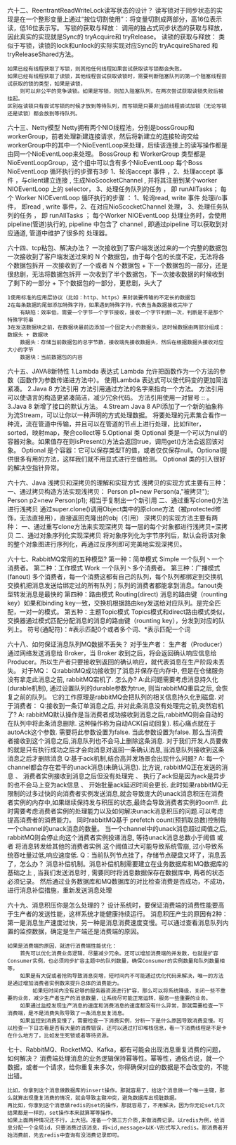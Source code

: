 六十二、ReentrantReadWriteLock读写状态的设计？
    读写锁对于同步状态的实现是在一个整形变量上通过“按位切割使用”：将变量切割成两部分，高16位表示读，低16位表示写。
    写锁的获取与释放：
        调用的独占式同步状态的获取与释放，因此真实的实现就是Sync的 tryAcquire和 tryRelease。
    读锁的获取与释放：
        类似于写锁，读锁的lock和unlock的实际实现对应Sync的 tryAcquireShared 和 tryReleaseShared方法。

    如果已经有线程获取了写锁，则其他任何线程如果尝试获取读写锁都会失败。
    如果已经有线程获取了读锁，其他线程尝试获取读锁时，需要判断阻塞队列的第一个阻塞线程尝试获取的锁的类型，如果是读锁，
        则可以非公平的竞争读锁。如果是写锁，则加入阻塞队列，在两次尝试获取读锁失败后被挂起。
    区别在读锁只有尝试写锁的时候才放到等待队列，而写锁是只要非当前线程尝试加锁（无论写锁还是读锁）都会放到等待队列。

六十三、Netty模型
    Netty拥有两个NIO线程池，分别是bossGroup和workerGroup，前者处理新建连接请求，然后将新建立的连接轮询交给workerGroup中的其中一个NioEventLoop来处理，后续该连接上的读写操作都是由同一个NioEventLoop来处理。
    BossGroup 和 WorkerGroup 类型都是 NioEventLoopGroup，这个组中可以含有多个NioEventLoop
    每个Boss NioEventLoop 循环执行的步骤有3步
        1、轮询accept 事件 ，2、处理accept 事件 ，与client建立连接 , 生成NioScocketChannel , 并将其注册到某个worker NIOEventLoop 上的 selector，
        3、处理任务队列的任务 ， 即 runAllTasks；
    每个 Worker NIOEventLoop 循环执行的步骤 ：
        1、轮询read, write 事件 处理i/o事件， 即read , write 事件，2、在对应NioScocketChannel 处理，
        3、处理任务队列的任务 ， 即 runAllTasks ；
    每个Worker NIOEventLoop  处理业务时，会使用pipeline(管道)执行的, pipeline 中包含了 channel , 即通过pipeline 可以获取到对应通道, 管道中维护了很多的 处理器。

六十四、tcp粘包、解决办法？
    一次接收到了客户端发送过来的一个完整的数据包
    一次接收到了客户端发送过来的 N 个数据包，由于每个包的长度不定，无法将各个数据包拆开
    一次接收到了一个或者 N 个数据包 + 下一个数据包的一部分，还是很悲剧，无法将数据包拆开
    一次收到了半个数据包，下一次接收数据的时候收到了剩下的一部分 + 下个数据包的一部分，更悲剧，头大了

    1使用标准的应用层协议（比如：http、https）来封装要传输的不定长的数据包
    2在每条数据的尾部添加特殊字符，如果遇到特殊字符，代表当条数据接收完毕了
        有缺陷：效率低，需要一个字节一个字节接收，接收一个字节判断一次，判断是不是那个特殊字符串
    3在发送数据块之前，在数据块最前边添加一个固定大小的数据头，这时候数据由两部分组成：数据头 + 数据块
        数据头：存储当前数据包的总字节数，接收端先接收数据头，然后在根据数据头接收对应大小的字节
        数据块：当前数据包的内容

六十五、JAVA8新特性
    1.Lambda 表达式
        Lambda 允许把函数作为一个方法的参数（函数作为参数传递进方法中）。
        使用Lambda 表达式可以使代码变的更加简洁紧凑。
    2.Java 8 方法引用
        方法引用通过方法的名字来指向一个方法。
        方法引用可以使语言的构造更紧凑简洁，减少冗余代码。
        方法引用使用一对冒号 :: 。
    3.Java 8 新增了接口的默认方法。
    4.Stream
        Java 8 API添加了一个新的抽象称为流Stream，可以让你以一种声明的方式处理数据。
        将要处理的元素集合看作一种流，流在管道中传输，并且可以在管道的节点上进行处理，比如filter，sorted，映射map，聚合collect等
    5.Optional 类
        Optional 类是一个可以为null的容器对象。如果值存在则isPresent()方法会返回true，调用get()方法会返回该对象。
        Optional 是个容器：它可以保存类型T的值，或者仅仅保存null。Optional提供很多有用的方法，这样我们就不用显式进行空值检测。
        Optional 类的引入很好的解决空指针异常。

六十六、Java 浅拷贝和深拷贝的理解和实现方式
    浅拷贝的实现方式主要有三种：
        一、通过拷贝构造方法实现浅拷贝：
            Person p1=new Person(a,"被拷贝");
            Person p2=new Person(p1);
            相当于复制出一个新引用
        二、通过重写clone()方法进行浅拷贝
            通过super.clone()调用Object类中的原clone方法（被protected修饰，无法直接用），直接返回克隆出的obj（引用）
    深拷贝的实现方法主要有两种：
        一、通过重写clone方法来实现深拷贝
            每一层的每个对象都进行浅拷贝=深拷贝
        二、通过对象序列化实现深拷贝
            将对象序列化为字节序列后，默认会将该对象的整个对象图进行序列化，再通过反序列即可完美地实现深拷贝。

六十七、RabbitMQ常用的五种模型?
    第一种：简单模式 Simple
        一个队列丶一个消费者。
    第二种：工作模式 Work
        一个队列丶多个消费者。
    第三种：广播模式 (fanout)
        多个消费者，每一个消费这都有自己的队列，每个队列都绑定到交换机
        交换机把消息发送给绑定过的所有队列；队列的消费者都能拿到消息。fanout类型转发消息是最快的
    第四种：路由模式 Routing(direct)
        消息的路由键（rounting key）如果和binding key一致，交换机根据路由key发送给对应队列。是完全匹配，一对一的模式。
    第五种：主题Topic模式
        Topics模式和direct路由模式类似，交换器通过模式匹配分配消息的消息的路由键（rounting key），分发到对应的队列上。
        符号(通配符)：#表示匹配0个或者多个词、*表示匹配一个词

六十八、如何保证消息队列MQ数据不丢失？
    对于生产者：
        生产者（Producer） 通过网络发送消息给 Broker，当 Broker 收到之后，将会返回确认响应信息给 Producer。所以生产者只要接收到返回的确认响应，就代表消息在生产阶段未丢失。
    对于MQ：
        Q:rabbitMQ成功接收到了消息并保存在内存中, 但是在仓储服务没有拿走此消息之前, rabbitMQ宕机了. 怎么办?
        A:此问题需要考虑消息持久化(durable机制), 通过设置队列的durable参数为true, 则当rabbitMQ重启之后, 会恢复之前的队列。
        它的工作原理是rabbitMQ会把队列的相关信息持久化到磁盘.
    对于消费者：
        Q:接收到一条订单消息之后, 并对此条消息没有处理完之前,突然宕机了?
        A: rabbitMQ默认操作是当消费者成功接收到消息之后,rabbitMQ则会自动的在队列中将此条消息删除. 这种操作称为自动ACK(自动回复).
             核心痛点就在于autoAck这个参数. 需要将此参数设置为false. 当此参数设置为false. 那么当消费者接收到这个消息之后,消息队列也不会马上删除这条消息.
             对于我们开发人员要做的就是只有执行成功之后才会向消息对返回一条确认消息,当消息队列接收到这条消息之后才删除消息
        Q:基于ack机制,结合高并发场景会出现什么问题?
        A: 每一个channel都会存在若干的unack消息(未确认消息).
            比方说, rabbitMQ正在发送的消息 、 消费者实例接收到消息之后但没有处理完 、 执行了ack但是因为ack是异步的也不会马上变为ack信息 、 开始批量ack延迟时间会更长.
                此时如果rabbitMQ无限制的过多过快的向消费者实例发送消息,就会导致庞大的unack消息积压在消费者实例的内存中,如果继续保持发与积压的状态,最终会导致消费者实例的oom!!.
            此时需要考虑消费者实例的处理能力以及如何解决unack消息积压的问题.可以考虑提高消费者的消费能力。
                同时rabbitMQ基于 prefetch count(预抓取总数)控制每一个channel的unack消息的数量。 当一个channel中的unack消息超过阈值之后, rabbitMQ则会停止向这个消费者实例投递消息,
                等待unack消息总数小于阈值 或者 将消息转发给其他的消费者实例.这个阈值过大可能导致系统雪崩, 过小导致系统吞吐量过低,响应速度低.
        Q：当前队列节点挂了，存储节点硬盘又坏了，消息丢了，怎么办？
            消息补偿机制。消息补偿机制需要建立在业务数据库和MQ数据库的基础之上 , 当我们发送消息时 , 需要同时将消息数据保存在数据库中, 两者的状态必须记录。
                然后通过业务数据库和MQ数据库的对比检查消费是否成功，不成功，进行消息补偿措施，重新发送消息处理

六十九、消息积压你是怎么处理的？
    设计系统时，要保证消费端的消费性能要高于生产者的发送性能，这样系统才能健康持续运行。
    消息积压产生的原因有2种：第一是消息生产速度过快，另一种是消息消费速度变慢。可以通过查看消息队列内置的监控数据，确定是生产端还是消费端的原因。

    如果是消费端的原因，就进行消费端性能优化：
        首先可以优化消费业务逻辑，尽量减少冗余。还可以增加消费端的并发数，也就是扩容Consumer实例，也必须同步扩容主题中的队列数量，确保Consumer的实例数量和队列数量相等。
        如果是有大促或者抢购导致消息突增，短时间内不可能通过优化代码来解决，唯一的方法是通过增加消费者实例数来提升总体的消费能力。
            如果短时间内没有足够的服务器资源进行扩容，那么可以将系统降级，关闭一些不重要的业务，减少生产者生产的消息数量，让系统尽可能正常运转，服务一些重要的业务。
        如果通过监控发现生产消息的速度和消费消息的速度都没有什么异常，那就需要检查一下消费端，是不是消费失败导致了一条消息反复消息。
        如果监控到消费变慢了，需要检查一下消费实例，分析一下是什么原因导致消费变慢。可以检查一下日志看是否有大量的消费错误，还可以通过打印堆栈信息，看一下消费线程是不是卡在什么地方了，比如发生死锁或者等待资源。

七十、RabbitMQ、RocketMQ、Kafka，都有可能会出现消息重复消费的问题，如何解决？
    消费端处理消息的业务逻辑保持幂等性。幂等性，通俗点说，就一个数据，或者一个请求，给你重复来多次，你得确保对应的数据是不会改变的，不能出错。

    比如，你拿到这个消息做数据库的insert操作。那就容易了，给这个消息做一个唯一主键，那么就算出现重复消费的情况，就会导致主键冲突，避免数据库出现脏数据。
    再比如，你拿到这个消息做redis的set的操作，那就容易了，不用解决，因为你无论set几次结果都是一样的，set操作本来就算幂等操作。
    如果上面两种情况还不行，上大招。准备一个第三方介质,来做消费记录。以redis为例，给消息分配一个全局id，只要消费过该消息，将<id,message>以K-V形式写入redis。那消费者开始消费前，先去redis中查询有没消费记录即可。